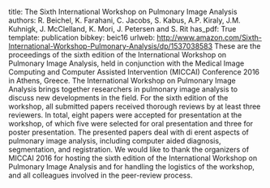 title: The Sixth International Workshop on Pulmonary Image Analysis
authors: R. Beichel, K. Farahani, C. Jacobs, S. Kabus, A.P. Kiraly, J.M. Kuhnigk, J. McClelland, K. Mori, J. Petersen and S. Rit
has_pdf: True
template: publication
bibkey: beic16
urlweb: http://www.amazon.com/Sixth-International-Workshop-Pulmonary-Analysis/dp/1537038583
These are the proceedings of the sixth edition of the International Workshop on Pulmonary Image Analysis, held in conjunction with the Medical Image Computing and Computer Assisted Intervention (MICCAI) Conference 2016 in Athens, Greece. The International Workshop on Pulmonary Image Analysis brings together researchers in pulmonary image analysis to discuss new developments in the field. For the sixth edition of the workshop, all submitted papers received thorough reviews by at least three reviewers. In total, eight papers were accepted for presentation at the workshop, of which five were selected for oral presentation and three for poster presentation. The presented papers deal with di erent aspects of pulmonary image analysis, including computer aided diagnosis, segmentation, and registration. We would like to thank the organizers of MICCAI 2016 for hosting the sixth edition of the International Workshop on Pulmonary Image Analysis and for handling the logistics of the workshop, and all colleagues involved in the peer-review process.

